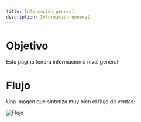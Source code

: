 ```yaml
---
title: Información general
description: Información general
---
```


# Objetivo

Esta página tendrá información a nivel general

# Flujo

Una imagen que sintetiza muy bien el flujo de ventas:

![Flujo](/images/sap/ventas/flujo.png)